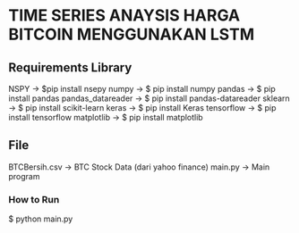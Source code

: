 # TIME SERIES ANAYSIS HARGA BITCOIN MENGGUNAKAN LSTM
## Requirements Library
NSPY -> $pip install nsepy
numpy -> $ pip install numpy
pandas -> $ pip install pandas
pandas_datareader -> $ pip install pandas-datareader
sklearn -> $ pip install scikit-learn
keras -> $ pip install Keras
tensorflow -> $ pip install tensorflow
matplotlib -> $ pip install matplotlib
## File
BTCBersih.csv -> BTC Stock Data (dari yahoo finance)
main.py -> Main program
### How to Run
$ python main.py
